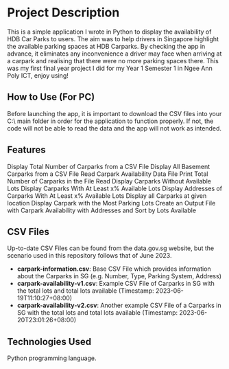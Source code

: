 # Project Description

This is a simple application I wrote in Python to display the availability of HDB Car Parks to users. The aim was to help drivers in Singapore highlight the available parking spaces at HDB Carparks. By checking the app in advance, it eliminates any inconvenience a driver may face when arriving at a carpark and realising that there were no more parking spaces there. This was my first final year project I did for my Year 1 Semester 1 in Ngee Ann Poly ICT, enjoy using!

## How to Use (For PC)

Before launching the app, it is important to download the CSV files into your C:\\ main folder in order for the application to function properly. If not, the code will not be able to read the data and the app will not work as intended. 

## Features

Display Total Number of Carparks from a CSV File
Display All Basement Carparks from a CSV File
Read Carpark Availability Data File
Print Total Number of Carparks in the File Read
Display Carparks Without Available Lots
Display Carparks With At Least x% Available Lots
Display Addresses of Carparks With At Least x% Available Lots
Display all Carparks at given location
Display Carpark with the Most Parking Lots
Create an Output File with Carpark Availability with Addresses and Sort by Lots Available

## CSV Files
Up-to-date CSV Files can be found from the data.gov.sg website, but the scenario used in this repository follows that of June 2023.
- **carpark-information.csv**: Base CSV File which provides information about the Carparks in SG (e.g. Number, Type, Parking System, Address)
- **carpark-availability-v1.csv**: Example CSV File of Carparks in SG with the total lots and total lots available (Timestamp: 2023-06-19T11:10:27+08:00)
- **carpark-availability-v2.csv**: Another example CSV File of a Carparks in SG with the total lots and total lots available (Timestamp: 2023-06-20T23:01:26+08:00)

## Technologies Used

Python programming language.
